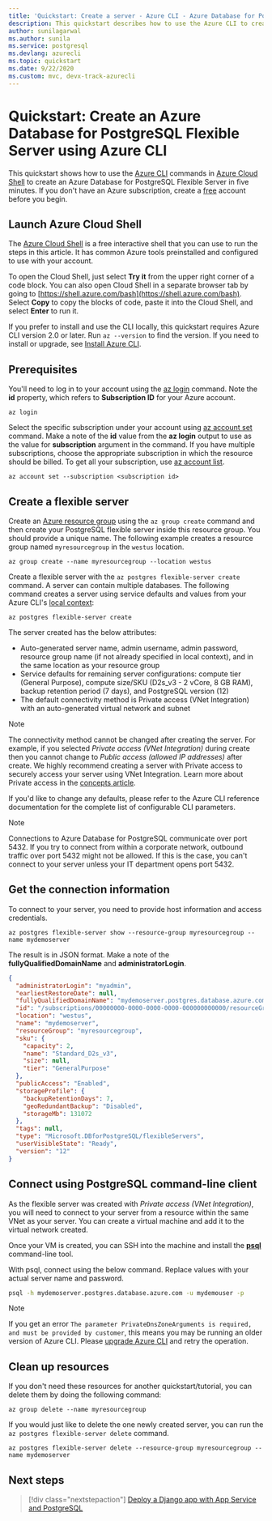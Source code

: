 ```yaml
---
title: 'Quickstart: Create a server - Azure CLI - Azure Database for PostgreSQL - Flexible Server'
description: This quickstart describes how to use the Azure CLI to create an Azure Database for PostgreSQL Flexible Server in an Azure resource group.
author: sunilagarwal
ms.author: sunila
ms.service: postgresql
ms.devlang: azurecli
ms.topic: quickstart
ms.date: 9/22/2020
ms.custom: mvc, devx-track-azurecli
---
```


# Quickstart: Create an Azure Database for PostgreSQL Flexible Server using Azure CLI

This quickstart shows how to use the [Azure CLI](/cli/azure/get-started-with-azure-cli) commands in [Azure Cloud Shell](https://shell.azure.com) to create an Azure Database for PostgreSQL Flexible Server in five minutes. If you don't have an Azure subscription, create a [free](https://azure.microsoft.com/free/) account before you begin.

## Launch Azure Cloud Shell

The [Azure Cloud Shell](../../cloud-shell/overview.md) is a free interactive shell that you can use to run the steps in this article. It has common Azure tools preinstalled and configured to use with your account.

To open the Cloud Shell, just select **Try it** from the upper right corner of a code block. You can also open Cloud Shell in a separate browser tab by going to [https://shell.azure.com/bash](https://shell.azure.com/bash). Select **Copy** to copy the blocks of code, paste it into the Cloud Shell, and select **Enter** to run it.

If you prefer to install and use the CLI locally, this quickstart requires Azure CLI version 2.0 or later. Run `az --version` to find the version. If you need to install or upgrade, see [Install Azure CLI](/cli/azure/install-azure-cli).

## Prerequisites

You'll need to log in to your account using the [az login](/cli/azure/reference-index#az_login) command. Note the **id** property, which refers to **Subscription ID** for your Azure account.

```azurecli-interactive
az login
```

Select the specific subscription under your account using [az account set](/cli/azure/account#az_account_set) command. Make a note of the **id** value from the **az login** output to use as the value for **subscription** argument in the command. If you have multiple subscriptions, choose the appropriate subscription in which the resource should be billed. To get all your subscription, use [az account list](/cli/azure/account#az_account_list).

```azurecli
az account set --subscription <subscription id>
```

## Create a flexible server

Create an [Azure resource group](../../azure-resource-manager/management/overview.md) using the `az group create` command and then create your PostgreSQL flexible server inside this resource group. You should provide a unique name. The following example creates a resource group named `myresourcegroup` in the `westus` location.

```azurecli-interactive
az group create --name myresourcegroup --location westus
```

Create a flexible server with the `az postgres flexible-server create` command. A server can contain multiple databases. The following command creates a server using service defaults and values from your Azure CLI's [local context](/cli/azure/local-context):

```azurecli
az postgres flexible-server create
```

The server created has the below attributes:
- Auto-generated server name, admin username, admin password, resource group name (if not already specified in local context), and in the same location as your resource group
- Service defaults for remaining server configurations: compute tier (General Purpose), compute size/SKU (D2s_v3 - 2 vCore, 8 GB RAM), backup retention period (7 days), and PostgreSQL version (12)
- The default connectivity method is Private access (VNet Integration) with an auto-generated virtual network and subnet

> [!NOTE]
> The connectivity method cannot be changed after creating the server. For example, if you selected *Private access (VNet Integration)* during create then you cannot change to *Public access (allowed IP addresses)* after create. We highly recommend creating a server with Private access to securely access your server using VNet Integration. Learn more about Private access in the [concepts article](./concepts-networking.md).

If you'd like to change any defaults, please refer to the Azure CLI reference documentation <!--FIXME --> for the complete list of configurable CLI parameters.

> [!NOTE]
> Connections to Azure Database for PostgreSQL communicate over port 5432. If you try to connect from within a corporate network, outbound traffic over port 5432 might not be allowed. If this is the case, you can't connect to your server unless your IT department opens port 5432.

## Get the connection information

To connect to your server, you need to provide host information and access credentials.

```azurecli-interactive
az postgres flexible-server show --resource-group myresourcegroup --name mydemoserver
```

The result is in JSON format. Make a note of the **fullyQualifiedDomainName** and **administratorLogin**.

<!--FIXME-->
```json
{
  "administratorLogin": "myadmin",
  "earliestRestoreDate": null,
  "fullyQualifiedDomainName": "mydemoserver.postgres.database.azure.com",
  "id": "/subscriptions/00000000-0000-0000-0000-000000000000/resourceGroups/myresourcegroup/providers/Microsoft.DBforPostgreSQL/flexibleServers/mydemoserver",
  "location": "westus",
  "name": "mydemoserver",
  "resourceGroup": "myresourcegroup",
  "sku": {
    "capacity": 2,
    "name": "Standard_D2s_v3",
    "size": null,
    "tier": "GeneralPurpose"
  },
  "publicAccess": "Enabled",
  "storageProfile": {
    "backupRetentionDays": 7,
    "geoRedundantBackup": "Disabled",
    "storageMb": 131072
  },
  "tags": null,
  "type": "Microsoft.DBforPostgreSQL/flexibleServers",
  "userVisibleState": "Ready",
  "version": "12"
}
```

## Connect using PostgreSQL command-line client

As the flexible server was created with *Private access (VNet Integration)*, you will need to connect to your server from a resource within the same VNet as your server. You can create a virtual machine and add it to the virtual network created.

Once your VM is created, you can SSH into the machine and install the **[psql](https://www.postgresql.org/download/)** command-line tool.

With psql, connect using the below command. Replace values with your actual server name and password.

```bash
psql -h mydemoserver.postgres.database.azure.com -u mydemouser -p
```
>[!Note]
> If you get an error `The parameter PrivateDnsZoneArguments is required, and must be provided by customer`, this means you may be running an older version of Azure CLI. Please [upgrade Azure CLI](https://docs.microsoft.com/cli/azure/update-azure-cli) and retry the operation.

## Clean up resources

If you don't need these resources for another quickstart/tutorial, you can delete them by doing the following command:

```azurecli-interactive
az group delete --name myresourcegroup
```

If you would just like to delete the one newly created server, you can run the `az postgres flexible-server delete` command.

```azurecli-interactive
az postgres flexible-server delete --resource-group myresourcegroup --name mydemoserver
```

## Next steps

> [!div class="nextstepaction"]
>[Deploy a Django app with App Service and PostgreSQL](tutorial-django-app-service-postgres.md)
